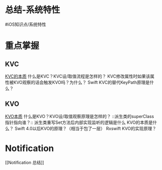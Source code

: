 # 总结-系统特性
#iOS知识点/系统特性

# 重点掌握
## KVC
[KVC的本质](bear://x-callback-url/open-note?id=CB90F6F6-BF1E-4030-A4E9-17B0F7ED8B9C-3605-000092F79280A4AC)
什么是KVC？KVC设/取值流程是怎样的？
KVC修改属性时如果该属性被KVO观察的话会触发KVO吗？为什么？
Swift KVC的替代KeyPath原理是什么？

## KVO
[KVO本质](bear://x-callback-url/open-note?id=708991DF-88A8-47BB-A05D-73B97A4D44C9-3605-000092F79BE6E4D2)
什么是KVO？KVO设/取值观察原理是怎样的？
::派生类的superClass指针指向谁？::
派生类重写Set方法后内部实现监听的逻辑是什么
KVO的本质是什么？
Swift 4.0以后KVO的原理？（相当于包了一层）
Rxswift KVO的实现原理？

# Notification
[[Notification 总结]]
